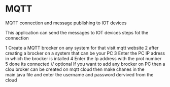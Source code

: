 # MQTT
MQTT connection and message publishing to IOT devices

This application can send the messages to IOT devices 
steps fot the connection

1 Create a MQTT brocker on any system for that visit mqtt website 
2 after creating a brocker on a system that can be your PC
3 Enter the PC IP adress in which the brocker is intalled
4 Enter the Ip address with the prot number 
5 done its connected 
// optional If you want to add any brocker on PC then a clou broker can be created on mqtt cloud then make chanes in the main.java file and enter
the username and password dervived from the cloud
